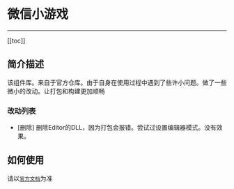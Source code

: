 # 微信小游戏

---

[[toc]]

## 简介描述

该组件库。来自于官方仓库。由于自身在使用过程中遇到了些许小问题。做了一些微小的改动。让打包和构建更加顺畅

### 改动列表

- [删除] 删除Editor的DLL，因为打包会报错。尝试过设置编辑器模式。没有效果。

## 如何使用

请以[`官方文档`](https://wechat-miniprogram.github.io/minigame-unity-webgl-transform)为准


